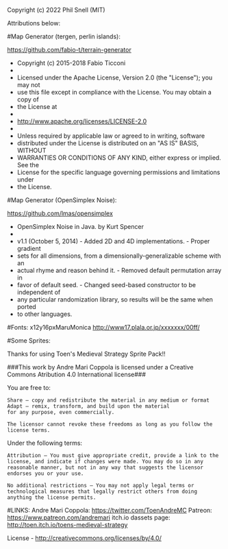 Copyright (c) 2022 Phil Snell (MIT)

Attributions below:

#Map Generator (tergen, perlin islands):

https://github.com/fabio-t/terrain-generator

 * Copyright (c) 2015-2018 Fabio Ticconi
 *
 * Licensed under the Apache License, Version 2.0 (the "License"); you may not
 * use this file except in compliance with the License. You may obtain a copy of
 * the License at
 *
 * http://www.apache.org/licenses/LICENSE-2.0
 *
 * Unless required by applicable law or agreed to in writing, software
 * distributed under the License is distributed on an "AS IS" BASIS, WITHOUT
 * WARRANTIES OR CONDITIONS OF ANY KIND, either express or implied. See the
 * License for the specific language governing permissions and limitations under
 * the License.

#Map Generator (OpenSimplex Noise):

https://github.com/lmas/opensimplex

 * OpenSimplex Noise in Java. by Kurt Spencer
 *
 * v1.1 (October 5, 2014) - Added 2D and 4D implementations. - Proper gradient
 * sets for all dimensions, from a dimensionally-generalizable scheme with an
 * actual rhyme and reason behind it. - Removed default permutation array in
 * favor of default seed. - Changed seed-based constructor to be independent of
 * any particular randomization library, so results will be the same when ported
 * to other languages.

#Fonts:
x12y16pxMaruMonica
http://www17.plala.or.jp/xxxxxxx/00ff/

#Some Sprites:

Thanks for using Toen's Medieval Strategy Sprite Pack!!

###This work by Andre Mari Coppola is licensed under a Creative Commons Atribution 4.0 International license###

You are free to:

    Share — copy and redistribute the material in any medium or format
    Adapt — remix, transform, and build upon the material
    for any purpose, even commercially.

    The licensor cannot revoke these freedoms as long as you follow the license terms.

Under the following terms:

    Attribution — You must give appropriate credit, provide a link to the license, and indicate if changes were made. You may do so in any reasonable manner, but not in any way that suggests the licensor endorses you or your use.

    No additional restrictions — You may not apply legal terms or technological measures that legally restrict others from doing anything the license permits.


#LINKS:
Andre Mari Coppola: https://twitter.com/ToenAndreMC
Patreon: https://www.patreon.com/andremari
itch.io dassets page: http://toen.itch.io/toens-medieval-strategy

License - http://creativecommons.org/licenses/by/4.0/
